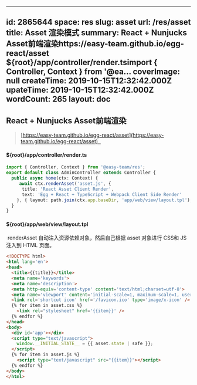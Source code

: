 
---
id: 2865644
space: res
slug: asset
url: /res/asset
title: Asset 渲染模式
summary: React + Nunjucks Asset前端渲染https://easy-team.github.io/egg-react/asset  ${root}/app/controller/render.tsimport { Controller, Context } from '@ea...
coverImage: null
createTime: 2019-10-15T12:32:42.000Z 
upateTime: 2019-10-15T12:32:42.000Z
wordCount: 265
layout: doc
---

## React + Nunjucks Asset前端渲染

> [https://easy-team.github.io/egg-react/asset](https://easy-team.github.io/egg-react/asset)  



#### ${root}/app/controller/render.ts

```typescript
import { Controller, Context } from '@easy-team/res';
export default class AdminController extends Controller {
  public async home(ctx: Context) {
     await ctx.renderAsset('asset.js', { 
      title: 'React Asset Client Render',
      text: 'Egg + React + TypeScript + Webpack Client Side Render' 
    }, { layout: path.join(ctx.app.baseDir, 'app/web/view/layout.tpl'),} );
  }
}
```



#### ${root}/app/web/view/layout.tpl 

 renderAsset 自动注入资源依赖对象，然后自己根据 asset 对象进行 CSS和 JS 注入到 HTML 页面。

```html
<!DOCTYPE html>
<html lang='en'>
<head>
  <title>{{title}}</title>
  <meta name='keywords'>
  <meta name='description'>
  <meta http-equiv='content-type' content='text/html;charset=utf-8'>
  <meta name='viewport' content='initial-scale=1, maximum-scale=1, user-scalable=no, minimal-ui'>
  <link rel='shortcut icon' href='/favicon.ico' type='image/x-icon' />
  {% for item in asset.css %}
    <link rel="stylesheet" href='{{item}}' />
  {% endfor %}
</head>
<body>
  <div id='app'></div>
  <script type="text/javascript">
    window.__INITIAL_STATE__ = {{ asset.state | safe }};
  </script>
  {% for item in asset.js %}
    <script type="text/javascript" src="{{item}}"></script>
  {% endfor %}
</body>
</html>
```


  